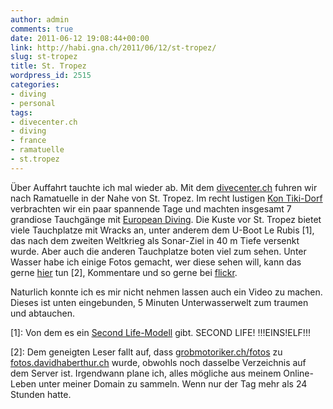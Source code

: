 ```yaml
---
author: admin
comments: true
date: 2011-06-12 19:08:44+00:00
link: http://habi.gna.ch/2011/06/12/st-tropez/
slug: st-tropez
title: St. Tropez
wordpress_id: 2515
categories:
- diving
- personal
tags:
- divecenter.ch
- diving
- france
- ramatuelle
- st.tropez
---
```


Über Auffahrt tauchte ich mal wieder ab. Mit dem [divecenter.ch](http://divecenter.ch/) fuhren wir nach Ramatuelle in der Nahe von St. Tropez. Im recht lustigen [Kon Tiki-Dorf](http://de.riviera-villages.com/Unsere-Dorfer/Kon-Tiki) verbrachten wir ein paar spannende Tage und machten insgesamt 7 grandiose Tauchgänge mit [European Diving](http://europeandiving.com/). Die Kuste vor St. Tropez bietet viele Tauchplatze mit Wracks an, unter anderem dem U-Boot Le Rubis [1], das nach dem zweiten Weltkrieg als Sonar-Ziel in 40 m Tiefe versenkt wurde. Aber auch die anderen Tauchplatze boten viel zum sehen. Unter Wasser habe ich einige Fotos gemacht, wer diese sehen will, kann das gerne [hier](http://fotos.davidhaberthür.ch/index.php?type=sets&setId=72157626902195314) tun [2], Kommentare und so gerne bei [flickr](http://www.flickr.com/photos/habi/sets/72157626902195314/).




Naturlich konnte ich es mir nicht nehmen lassen auch ein Video zu machen. Dieses ist unten eingebunden, 5 Minuten Unterwasserwelt zum traumen und abtauchen.







[1]: Von dem es ein [Second Life-Modell](https://marketplace.secondlife.com/p/Le-Rubis-60-meters-long-Submarine-Wreck/506693) gibt. SECOND LIFE! !!!EINS!ELF!!!




[2]: Dem geneigten Leser fallt auf, dass [grobmotoriker.ch/fotos](http://grobmotoriker.ch/fotos/) zu [fotos.davidhaberthur.ch](http://fotos.davidhaberthür.ch/) wurde, obwohls noch dasselbe Verzeichnis auf dem Server ist. Irgendwann plane ich, alles mögliche aus meinem Online-Leben unter meiner Domain zu sammeln. Wenn nur der Tag mehr als 24 Stunden hatte.
